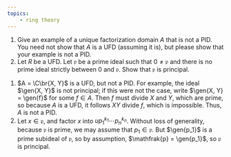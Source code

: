 ```yaml
---
topics:
    - ring theory
---
```


<problem>

1. Give an example of a unique factorization domain $A$ that is not a PID. You need not show that $A$ is a UFD (assuming it is), but please show that your example is not a PID.
2. Let $R$ be a UFD. Let $\mathfrak{p}$ be a prime ideal such that $0 \neq \mathfrak{p}$ and there is no prime ideal strictly between $0$ and $\mathfrak{p}$. Show that $\mathfrak{p}$ is principal.

</problem>

<solution>

1. $A = \C\br{X, Y}$ is a UFD, but not a PID. For example, the ideal $\gen{X, Y}$ is not principal; if this were not the case, write $\gen{X, Y} = \gen{f}$ for some $f \in A$. Then $f$ must divide $X$ and $Y$, which are prime, so because $A$ is a UFD, it follows $XY$ divide $f$, which is impossible. Thus, $A$ is not a PID.
2. Let $x \in \mathfrak{p}$, and factor $x$ into $up_1^{k_1} \cdots p_n^{k_n}$. Without loss of generality, because $\mathfrak{p}$ is prime, we may assume that $p_1 \in \mathfrak{p}$. But $\gen{p_1}$ is a prime subideal of $\mathfrak{p}$, so by assumption, $\mathfrak{p} = \gen{p_1}$, so $\mathfrak{p}$ is principal.

</solution>

